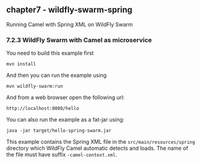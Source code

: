 chapter7 - wildfly-swarm-spring
-------------------------------

Running Camel with Spring XML on WildFly Swarm

### 7.2.3 WildFly Swarm with Camel as microservice 

You need to build this example first

    mvn install
    
And then you can run the example using
    
    mvn wildfly-swarm:run
    
And from a web browser open the following url:

    http://localhost:8080/hello

You can also run the example as a fat-jar using: 

    java -jar target/hello-spring-swarm.jar
    
This example contains the Spring XML file in the `src/main/resources/spring`
directory which WildFly Camel automatic detects and loads. The name of the
file must have suffix `-camel-context.xml`.
    
